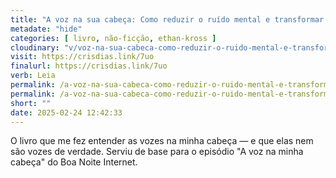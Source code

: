 ```yaml
---
title: "A voz na sua cabeça: Como reduzir o ruído mental e transformar nosso crítico interno em maior aliado — Ethan Kross"
metadate: "hide"
categories: [ livro, não-ficção, ethan-kross ]
cloudinary: "v/voz-na-sua-cabeca-como-reduzir-o-ruido-mental-e-transformar-nosso-critico-interno-em-maior-aliado.jpg"
visit: https://crisdias.link/7uo
finalurl: https://crisdias.link/7uo
verb: Leia
permalink: /a-voz-na-sua-cabeca-como-reduzir-o-ruido-mental-e-transformar-nosso-critico-interno-em-maior-aliado
permalink: /a-voz-na-sua-cabeca-como-reduzir-o-ruido-mental-e-transformar-nosso-critico-interno-em-maior-aliado
short: ""
date: 2025-02-24 12:42:33
---
```

O livro que me fez entender as vozes na minha cabeça — e que elas nem são vozes de verdade. Serviu de base para o episódio "A voz na minha cabeça" do Boa Noite Internet.

